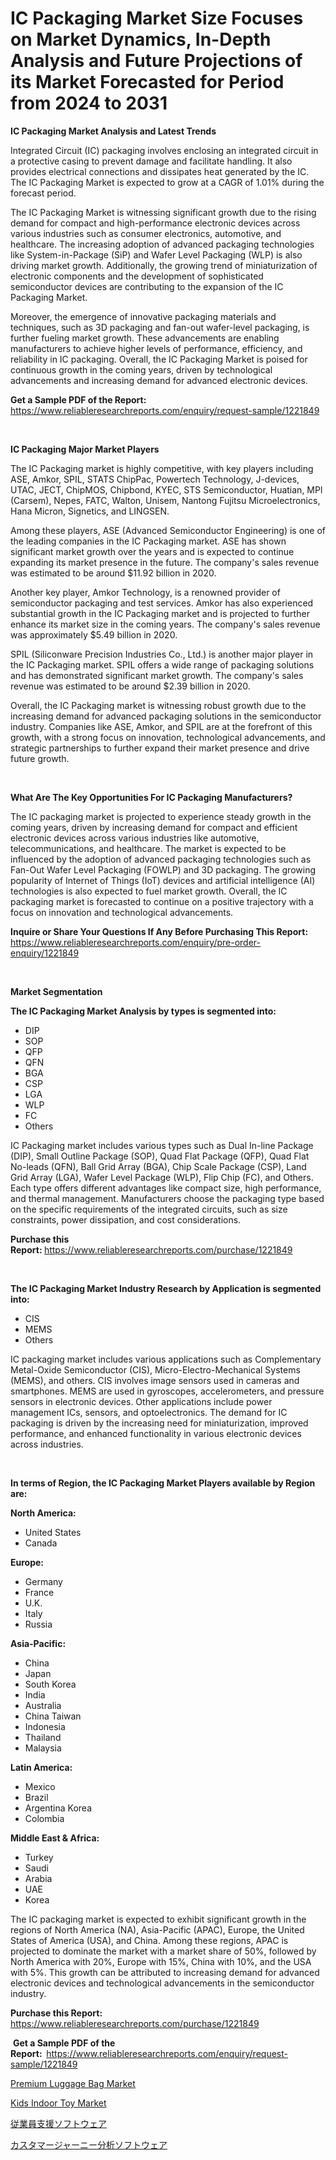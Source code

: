 <p><h1>IC Packaging Market Size Focuses on Market Dynamics, In-Depth Analysis and Future Projections of its Market Forecasted for Period from 2024 to 2031</h1></p><p><strong>IC Packaging Market Analysis and Latest Trends</strong></p>
<p><p>Integrated Circuit (IC) packaging involves enclosing an integrated circuit in a protective casing to prevent damage and facilitate handling. It also provides electrical connections and dissipates heat generated by the IC. The IC Packaging Market is expected to grow at a CAGR of 1.01% during the forecast period.</p><p>The IC Packaging Market is witnessing significant growth due to the rising demand for compact and high-performance electronic devices across various industries such as consumer electronics, automotive, and healthcare. The increasing adoption of advanced packaging technologies like System-in-Package (SiP) and Wafer Level Packaging (WLP) is also driving market growth. Additionally, the growing trend of miniaturization of electronic components and the development of sophisticated semiconductor devices are contributing to the expansion of the IC Packaging Market.</p><p>Moreover, the emergence of innovative packaging materials and techniques, such as 3D packaging and fan-out wafer-level packaging, is further fueling market growth. These advancements are enabling manufacturers to achieve higher levels of performance, efficiency, and reliability in IC packaging. Overall, the IC Packaging Market is poised for continuous growth in the coming years, driven by technological advancements and increasing demand for advanced electronic devices.</p></p>
<p><strong>Get a Sample PDF of the Report:&nbsp;</strong> <a href="https://www.reliableresearchreports.com/enquiry/request-sample/1221849">https://www.reliableresearchreports.com/enquiry/request-sample/1221849</a></p>
<p>&nbsp;</p>
<p><strong>IC Packaging Major Market Players</strong></p>
<p><p>The IC Packaging market is highly competitive, with key players including ASE, Amkor, SPIL, STATS ChipPac, Powertech Technology, J-devices, UTAC, JECT, ChipMOS, Chipbond, KYEC, STS Semiconductor, Huatian, MPl (Carsem), Nepes, FATC, Walton, Unisem, Nantong Fujitsu Microelectronics, Hana Micron, Signetics, and LINGSEN.</p><p>Among these players, ASE (Advanced Semiconductor Engineering) is one of the leading companies in the IC Packaging market. ASE has shown significant market growth over the years and is expected to continue expanding its market presence in the future. The company's sales revenue was estimated to be around $11.92 billion in 2020.</p><p>Another key player, Amkor Technology, is a renowned provider of semiconductor packaging and test services. Amkor has also experienced substantial growth in the IC Packaging market and is projected to further enhance its market size in the coming years. The company's sales revenue was approximately $5.49 billion in 2020.</p><p>SPIL (Siliconware Precision Industries Co., Ltd.) is another major player in the IC Packaging market. SPIL offers a wide range of packaging solutions and has demonstrated significant market growth. The company's sales revenue was estimated to be around $2.39 billion in 2020.</p><p>Overall, the IC Packaging market is witnessing robust growth due to the increasing demand for advanced packaging solutions in the semiconductor industry. Companies like ASE, Amkor, and SPIL are at the forefront of this growth, with a strong focus on innovation, technological advancements, and strategic partnerships to further expand their market presence and drive future growth.</p></p>
<p>&nbsp;</p>
<p><strong>What Are The Key Opportunities For IC Packaging Manufacturers?</strong></p>
<p><p>The IC packaging market is projected to experience steady growth in the coming years, driven by increasing demand for compact and efficient electronic devices across various industries like automotive, telecommunications, and healthcare. The market is expected to be influenced by the adoption of advanced packaging technologies such as Fan-Out Wafer Level Packaging (FOWLP) and 3D packaging. The growing popularity of Internet of Things (IoT) devices and artificial intelligence (AI) technologies is also expected to fuel market growth. Overall, the IC packaging market is forecasted to continue on a positive trajectory with a focus on innovation and technological advancements.</p></p>
<p><strong>Inquire or Share Your Questions If Any Before Purchasing This Report:</strong> <a href="https://www.reliableresearchreports.com/enquiry/pre-order-enquiry/1221849">https://www.reliableresearchreports.com/enquiry/pre-order-enquiry/1221849</a></p>
<p>&nbsp;</p>
<p><strong>Market Segmentation</strong></p>
<p><strong>The IC Packaging Market Analysis by types is segmented into:</strong></p>
<p><ul><li>DIP</li><li>SOP</li><li>QFP</li><li>QFN</li><li>BGA</li><li>CSP</li><li>LGA</li><li>WLP</li><li>FC</li><li>Others</li></ul></p>
<p><p>IC Packaging market includes various types such as Dual In-line Package (DIP), Small Outline Package (SOP), Quad Flat Package (QFP), Quad Flat No-leads (QFN), Ball Grid Array (BGA), Chip Scale Package (CSP), Land Grid Array (LGA), Wafer Level Package (WLP), Flip Chip (FC), and Others. Each type offers different advantages like compact size, high performance, and thermal management. Manufacturers choose the packaging type based on the specific requirements of the integrated circuits, such as size constraints, power dissipation, and cost considerations.</p></p>
<p><strong>Purchase this Report:&nbsp;</strong><a href="https://www.reliableresearchreports.com/purchase/1221849">https://www.reliableresearchreports.com/purchase/1221849</a></p>
<p>&nbsp;</p>
<p><strong>The IC Packaging Market Industry Research by Application is segmented into:</strong></p>
<p><ul><li>CIS</li><li>MEMS</li><li>Others</li></ul></p>
<p><p>IC packaging market includes various applications such as Complementary Metal-Oxide Semiconductor (CIS), Micro-Electro-Mechanical Systems (MEMS), and others. CIS involves image sensors used in cameras and smartphones. MEMS are used in gyroscopes, accelerometers, and pressure sensors in electronic devices. Other applications include power management ICs, sensors, and optoelectronics. The demand for IC packaging is driven by the increasing need for miniaturization, improved performance, and enhanced functionality in various electronic devices across industries.</p></p>
<p>&nbsp;</p>
<p><strong>In terms of Region, the IC Packaging Market Players available by Region are:</strong></p>
<p>
    <p> <strong> North America: </strong>
        <ul>
            <li>United States</li>
            <li>Canada</li>
        </ul>
        </p> 
    <p> <strong> Europe: </strong>
        <ul>
            <li>Germany</li>
            <li>France</li>
            <li>U.K.</li>
            <li>Italy</li>
            <li>Russia</li>
        </ul>
        </p> 
    <p> <strong> Asia-Pacific: </strong>
        <ul>
            <li>China</li>
            <li>Japan</li>
            <li>South Korea</li>
            <li>India</li>
            <li>Australia</li>
            <li>China Taiwan</li>
            <li>Indonesia</li>
            <li>Thailand</li>
            <li>Malaysia</li>
        </ul>
        </p> 
    <p> <strong> Latin America: </strong>
        <ul>
            <li>Mexico</li>
            <li>Brazil</li>
            <li>Argentina Korea</li>
            <li>Colombia</li>
        </ul>
        </p> 
    <p> <strong> Middle East & Africa: </strong>
        <ul>
            <li>Turkey</li>
            <li>Saudi</li>
            <li>Arabia</li>
            <li>UAE</li>
            <li>Korea</li>
        </ul>
    </p>
    </p>
<p><p>The IC packaging market is expected to exhibit significant growth in the regions of North America (NA), Asia-Pacific (APAC), Europe, the United States of America (USA), and China. Among these regions, APAC is projected to dominate the market with a market share of 50%, followed by North America with 20%, Europe with 15%, China with 10%, and the USA with 5%. This growth can be attributed to increasing demand for advanced electronic devices and technological advancements in the semiconductor industry.</p></p>
<p><strong>Purchase this Report: </strong><a href="https://www.reliableresearchreports.com/purchase/1221849">https://www.reliableresearchreports.com/purchase/1221849</a></p>
<p>&nbsp;<strong>Get a Sample PDF of the Report:&nbsp;&nbsp;</strong><a href="https://www.reliableresearchreports.com/enquiry/request-sample/1221849">https://www.reliableresearchreports.com/enquiry/request-sample/1221849</a></p>
<p><strong></strong></p>
<p><p><a href="https://github.com/indrystar/Market-Research-Report-List-2/blob/main/premium-luggage-bag-market.md">Premium Luggage Bag Market</a></p><p><a href="https://github.com/josesg55/Market-Research-Report-List-2/blob/main/kids-indoor-toy-market.md">Kids Indoor Toy Market</a></p><p><a href="https://github.com/xtkhtofdt934839/Market-Research-Report-List-1/blob/main/55663448150.md">従業員支援ソフトウェア</a></p><p><a href="https://github.com/RodHoppe07/Market-Research-Report-List-1/blob/main/10716188149.md">カスタマージャーニー分析ソフトウェア</a></p></p>